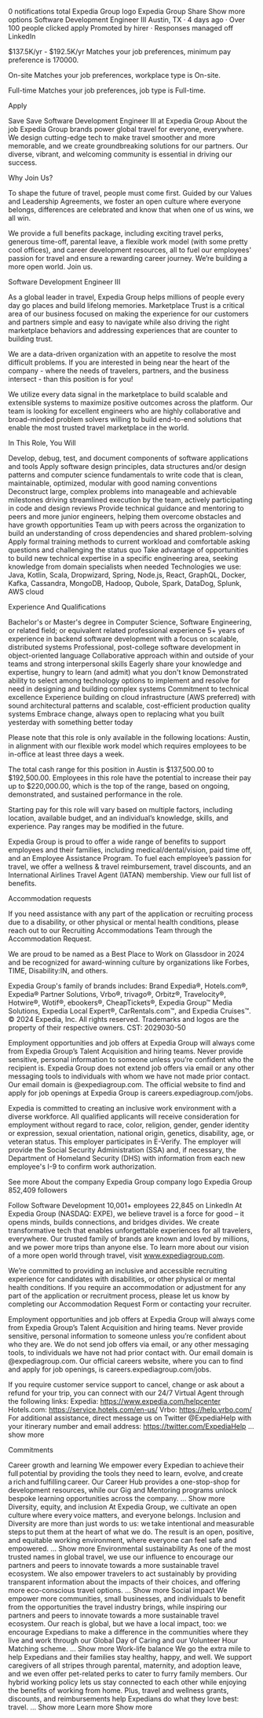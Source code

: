 0 notifications total
Expedia Group logo
Expedia Group
Share
Show more options
Software Development Engineer III 
Austin, TX · 4 days ago · Over 100 people clicked apply
Promoted by hirer · Responses managed off LinkedIn


 $137.5K/yr - $192.5K/yr
Matches your job preferences, minimum pay preference is 170000.

 On-site
Matches your job preferences, workplace type is On-site.

 Full-time
Matches your job preferences, job type is Full-time.

Apply

Save
Save Software Development Engineer III  at Expedia Group
About the job
Expedia Group brands power global travel for everyone, everywhere. We design cutting-edge tech to make travel smoother and more memorable, and we create groundbreaking solutions for our partners. Our diverse, vibrant, and welcoming community is essential in driving our success.

Why Join Us?

To shape the future of travel, people must come first. Guided by our Values and Leadership Agreements, we foster an open culture where everyone belongs, differences are celebrated and know that when one of us wins, we all win.

We provide a full benefits package, including exciting travel perks, generous time-off, parental leave, a flexible work model (with some pretty cool offices), and career development resources, all to fuel our employees' passion for travel and ensure a rewarding career journey. We’re building a more open world. Join us.

Software Development Engineer III 

As a global leader in travel, Expedia Group helps millions of people every day go places and build lifelong memories. Marketplace Trust is a critical area of our business focused on making the experience for our customers and partners simple and easy to navigate while also driving the right marketplace behaviors and addressing experiences that are counter to building trust.

We are a data-driven organization with an appetite to resolve the most difficult problems. If you are interested in being near the heart of the company - where the needs of travelers, partners, and the business intersect - than this position is for you!

We utilize every data signal in the marketplace to build scalable and extensible systems to maximize positive outcomes across the platform. Our team is looking for excellent engineers who are highly collaborative and broad-minded problem solvers willing to build end-to-end solutions that enable the most trusted travel marketplace in the world.

In This Role, You Will

Develop, debug, test, and document components of software applications and tools
Apply software design principles, data structures and/or design patterns and computer science fundamentals to write code that is clean, maintainable, optimized, modular with good naming conventions
Deconstruct large, complex problems into manageable and achievable milestones driving streamlined execution by the team, actively participating in code and design reviews
Provide technical guidance and mentoring to peers and more junior engineers, helping them overcome obstacles and have growth opportunities
Team up with peers across the organization to build an understanding of cross dependencies and shared problem-solving
Apply formal training methods to current workload and comfortable asking questions and challenging the status quo
Take advantage of opportunities to build new technical expertise in a specific engineering area, seeking knowledge from domain specialists when needed
Technologies we use: Java, Kotlin, Scala, Dropwizard, Spring, Node.js, React, GraphQL, Docker, Kafka, Cassandra, MongoDB, Hadoop, Qubole, Spark, DataDog, Splunk, AWS cloud

Experience And Qualifications

Bachelor's or Master's degree in Computer Science, Software Engineering, or related field; or equivalent related professional experience
5+ years of experience in backend software development with a focus on scalable, distributed systems 
Professional, post-college software development in object-oriented language
Collaborative approach within and outside of your teams and strong interpersonal skills
Eagerly share your knowledge and expertise, hungry to learn (and admit) what you don't know
Demonstrated ability to select among technology options to implement and resolve for need in designing and building complex systems
Commitment to technical excellence
Experience building on cloud infrastructure (AWS preferred) with sound architectural patterns and scalable, cost-efficient production quality systems
Embrace change, always open to replacing what you built yesterday with something better today

Please note that this role is only available in the following locations: Austin, in alignment with our flexible work model which requires employees to be in-office at least three days a week.

The total cash range for this position in Austin is $137,500.00 to $192,500.00. Employees in this role have the potential to increase their pay up to $220,000.00, which is the top of the range, based on ongoing, demonstrated, and sustained performance in the role.

Starting pay for this role will vary based on multiple factors, including location, available budget, and an individual’s knowledge, skills, and experience. Pay ranges may be modified in the future.

Expedia Group is proud to offer a wide range of benefits to support employees and their families, including medical/dental/vision, paid time off, and an Employee Assistance Program. To fuel each employee’s passion for travel, we offer a wellness & travel reimbursement, travel discounts, and an International Airlines Travel Agent (IATAN) membership. View our full list of benefits.

Accommodation requests

If you need assistance with any part of the application or recruiting process due to a disability, or other physical or mental health conditions, please reach out to our Recruiting Accommodations Team through the Accommodation Request.

We are proud to be named as a Best Place to Work on Glassdoor in 2024 and be recognized for award-winning culture by organizations like Forbes, TIME, Disability:IN, and others.

Expedia Group's family of brands includes: Brand Expedia®, Hotels.com®, Expedia® Partner Solutions, Vrbo®, trivago®, Orbitz®, Travelocity®, Hotwire®, Wotif®, ebookers®, CheapTickets®, Expedia Group™ Media Solutions, Expedia Local Expert®, CarRentals.com™, and Expedia Cruises™. © 2024 Expedia, Inc. All rights reserved. Trademarks and logos are the property of their respective owners. CST: 2029030-50

Employment opportunities and job offers at Expedia Group will always come from Expedia Group’s Talent Acquisition and hiring teams. Never provide sensitive, personal information to someone unless you’re confident who the recipient is. Expedia Group does not extend job offers via email or any other messaging tools to individuals with whom we have not made prior contact. Our email domain is @expediagroup.com. The official website to find and apply for job openings at Expedia Group is careers.expediagroup.com/jobs.

Expedia is committed to creating an inclusive work environment with a diverse workforce. All qualified applicants will receive consideration for employment without regard to race, color, religion, gender, gender identity or expression, sexual orientation, national origin, genetics, disability, age, or veteran status. This employer participates in E-Verify. The employer will provide the Social Security Administration (SSA) and, if necessary, the Department of Homeland Security (DHS) with information from each new employee's I-9 to confirm work authorization.


See more
About the company
Expedia Group company logo
Expedia Group
852,409 followers

Follow
Software Development  10,001+ employees  22,845 on LinkedIn
At Expedia Group (NASDAQ: EXPE), we believe travel is a force for good – it opens minds, builds connections, and bridges divides. We create transformative tech that enables unforgettable experiences for all travelers, everywhere. Our trusted family of brands are known and loved by millions, and we power more trips than ​anyone else.​ To learn more about our vision of a more open world through travel, visit www.expediagroup.com.

We’re committed to providing an inclusive and accessible recruiting experience for candidates with disabilities, or other physical or mental health conditions. If you require an accommodation or adjustment for any part of the application or recruitment process, please let us know by completing our Accommodation Request Form or contacting your recruiter.

Employment opportunities and job offers at Expedia Group will always come from Expedia Group’s Talent Acquisition and hiring teams. Never provide sensitive, personal information to someone unless you’re confident about who they are. We do not send job offers via email, or any other messaging tools, to individuals we have not had prior contact with. Our email domain is @expediagroup.com. Our official careers website, where you can to find and apply for job openings, is careers.expediagroup.com/jobs.

If you require customer service support to cancel, change or ask about a refund for your trip, you can connect with our 24/7 Virtual Agent through the following links:
Expedia: https://www.expedia.com/helpcenter
Hotels.com: https://service.hotels.com/en-us/
Vrbo: https://help.vrbo.com/
For additional assistance, direct message us on Twitter @ExpediaHelp with your itinerary number and email address: https://twitter.com/ExpediaHelp
…
show more

Commitments

Career growth and learning
We empower every Expedian to achieve their full potential by providing the tools they need to learn, evolve, and create a rich and fulfilling career. Our Career Hub provides a one-stop-shop for development resources, while our Gig and Mentoring programs unlock bespoke learning opportunities across the company.
…
Show more
Diversity, equity, and inclusion
At Expedia Group, we cultivate an open culture where every voice matters, and everyone belongs. Inclusion and Diversity are more than just words to us: we take intentional and measurable steps to put them at the heart of what we do. The result is an open, positive, and equitable working environment, where everyone can feel safe and empowered.
…
Show more
Environmental sustainability
As one of the most trusted names in global travel, we use our influence to encourage our partners and peers to innovate towards a more sustainable travel ecosystem. We also empower travelers to act sustainably by providing transparent information about the impacts of their choices, and offering more eco-conscious travel options.
…
Show more
Social impact
We empower more communities, small businesses, and individuals to benefit from the opportunities the travel industry brings, while inspiring our partners and peers to innovate towards a more sustainable travel ecosystem. Our reach is global, but we have a local impact, too: we encourage Expedians to make a difference in the communities where they live and work through our Global Day of Caring and our Volunteer Hour Matching scheme.
…
Show more
Work-life balance
We go the extra mile to help Expedians and their families stay healthy, happy, and well. We support caregivers of all stripes through parental, maternity, and adoption leave, and we even offer pet-related perks to cater to furry family members. Our hybrid working policy lets us stay connected to each other while enjoying the benefits of working from home. Plus, travel and wellness grants, discounts, and reimbursements help Expedians do what they love best: travel.
…
Show more
Learn more
Show more
